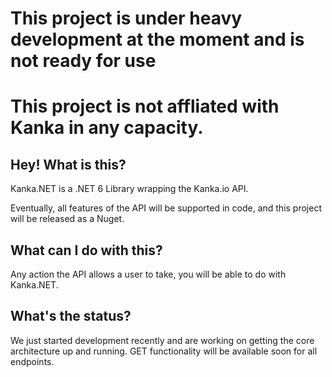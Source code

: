 # This project is under heavy development at the moment and is not ready for use
# This project is not affliated with Kanka in any capacity.

## Hey! What is this?

Kanka.NET is a .NET 6 Library wrapping the Kanka.io API.

Eventually, all features of the API will be supported in code, and this project will be released as a Nuget.

## What can I do with this?

Any action the API allows a user to take, you will be able to do with Kanka.NET.

## What's the status?

We just started development recently and are working on getting the core architecture up and running. GET functionality will be available soon for all endpoints.
